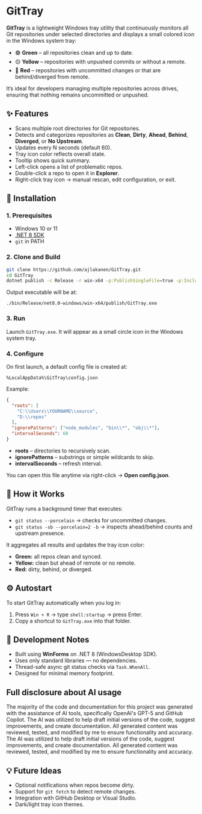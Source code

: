 # GitTray

**GitTray** is a lightweight Windows tray utility that continuously monitors all Git repositories under selected directories and displays a small colored icon in the Windows system tray:

- 🟢 **Green** – all repositories clean and up to date.
- 🟡 **Yellow** – repositories with unpushed commits or without a remote.
- 🔴 **Red** – repositories with uncommitted changes or that are behind/diverged from remote.

It’s ideal for developers managing multiple repositories across drives, ensuring that nothing remains uncommitted or unpushed.

## ✨ Features

- Scans multiple root directories for Git repositories.
- Detects and categorizes repositories as **Clean**, **Dirty**, **Ahead**, **Behind**, **Diverged**, or **No Upstream**.
- Updates every N seconds (default 60).
- Tray icon color reflects overall state.
- Tooltip shows quick summary.
- Left-click opens a list of problematic repos.
- Double-click a repo to open it in **Explorer**.
- Right-click tray icon → manual rescan, edit configuration, or exit.

## 🚀 Installation

### 1. Prerequisites
- Windows 10 or 11
- [.NET 8 SDK](https://dotnet.microsoft.com/download/dotnet/8.0)
- `git` in PATH

### 2. Clone and Build
```bash
git clone https://github.com/ajlakanen/GitTray.git
cd GitTray
dotnet publish -c Release -r win-x64 -p:PublishSingleFile=true -p:IncludeNativeLibrariesForSelfExtract=true
```
Output executable will be at:
```
./bin/Release/net8.0-windows/win-x64/publish/GitTray.exe
```

### 3. Run
Launch `GitTray.exe`. It will appear as a small circle icon in the Windows system tray.

### 4. Configure
On first launch, a default config file is created at:
```
%LocalAppData%\GitTray\config.json
```

Example:
```json
{
  "roots": [
    "C:\\Users\\YOURNAME\\source",
    "D:\\repos"
  ],
  "ignorePatterns": ["node_modules", "bin\\*", "obj\\*"],
  "intervalSeconds": 60
}
```
- **roots** – directories to recursively scan.
- **ignorePatterns** – substrings or simple wildcards to skip.
- **intervalSeconds** – refresh interval.

You can open this file anytime via right-click → **Open config.json**.

## 🧠 How it Works
GitTray runs a background timer that executes:
- `git status --porcelain` → checks for uncommitted changes.
- `git status -sb --porcelain=2 -b` → inspects ahead/behind counts and upstream presence.

It aggregates all results and updates the tray icon color:
- **Green:** all repos clean and synced.
- **Yellow:** clean but ahead of remote or no remote.
- **Red:** dirty, behind, or diverged.

## ⚙️ Autostart

To start GitTray automatically when you log in:
1. Press `Win + R` → type `shell:startup` → press Enter.
2. Copy a shortcut to `GitTray.exe` into that folder.

## 🧪 Development Notes

- Built using **WinForms** on .NET 8 (WindowsDesktop SDK).
- Uses only standard libraries — no dependencies.
- Thread-safe async git status checks via `Task.WhenAll`.
- Designed for minimal memory footprint.

## Full disclosure about AI usage

The majority of the code and documentation for this project was generated with the assistance of AI tools, specifically OpenAI's GPT-5 and GitHub Copilot. The AI was utilized to help draft initial versions of the code, suggest improvements, and create documentation. All generated content was reviewed, tested, and modified by me to ensure functionality and accuracy. The AI was utilized to help draft initial versions of the code, suggest improvements, and create documentation. All generated content was reviewed, tested, and modified by me to ensure functionality and accuracy.

## 💡 Future Ideas

- Optional notifications when repos become dirty.
- Support for `git fetch` to detect remote changes.
- Integration with GitHub Desktop or Visual Studio.
- Dark/light tray icon themes.